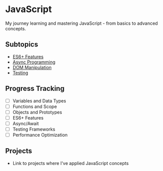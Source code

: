 # JavaScript

My journey learning and mastering JavaScript - from basics to advanced concepts.

## Subtopics

- [ES6+ Features](./es6-features.md)
- [Async Programming](./async-programming.md)
- [DOM Manipulation](./dom-manipulation.md)
- [Testing](./testing.md)

## Progress Tracking

- [ ] Variables and Data Types
- [ ] Functions and Scope
- [ ] Objects and Prototypes
- [ ] ES6+ Features
- [ ] Async/Await
- [ ] Testing Frameworks
- [ ] Performance Optimization

## Projects
- Link to projects where I've applied JavaScript concepts
